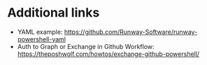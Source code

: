 # Additional links

- YAML example: https://github.com/Runway-Software/runway-powershell-yaml
- Auth to Graph or Exchange in Github Workflow: https://theposhwolf.com/howtos/exchange-github-powershell/
